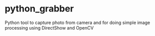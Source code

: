 # python_grabber
Python tool to capture photo from camera and for doing simple image processing using DirectShow and OpenCV
